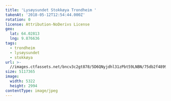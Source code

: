 ```yaml
---
title: 'Lysøysundet Stokkøya Trondheim '
takenAt: '2018-05-12T12:54:44.000Z'
rotation: 0
license: Attribution-NoDerivs License
geo:
  lat: 64.02813
  lng: 9.876636
tags:
  - trondheim
  - lysøysundet
  - stokkøya
url: >-
  //images.ctfassets.net/bncv3c2gt878/5D6QNyjdhl31zPbt59LNBN/75db2f489953584dbb0797dfbb89bb72/lysysundet-stokkya-trondheim_27212133267_o
size: 5117365
image:
  width: 5322
  height: 2994
contentType: image/jpeg
---
```


